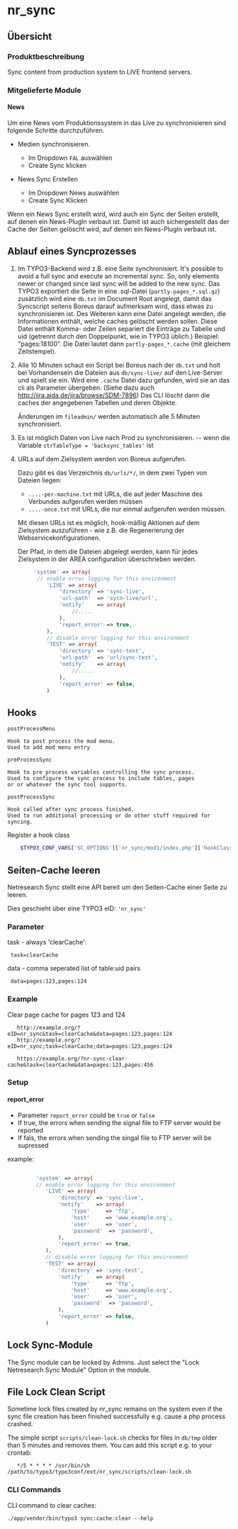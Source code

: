 # nr_sync

## Übersicht

### Produktbeschreibung
Sync content from production system to LIVE frontend servers.

### Mitgelieferte Module

#### News

Um eine News vom Produktionssystem in das Live zu synchronisieren sind folgende Schritte
durchzuführen.

* Medien synchronisieren.
    * Im Dropdown `FAL` auswählen
    * Create Sync klicken

* News Sync Erstellen
    * Im Dropdown News auswählen
    * Create Sync Klicken

Wenn ein News Sync erstellt wird, wird auch ein Sync der Seiten erstellt, auf denen ein News-PlugIn 
verbaut ist. Damit ist auch sichergestellt das der Cache der Seiten gelöscht wird, auf
denen ein News-PlugIn verbaut ist.



## Ablauf eines Syncprozesses


1. Im TYPO3-Backend wird z.B. eine Seite synchronisiert.
   It's possible to avoid a full sync and execute an incremental sync. So, only
   elements newer or changed since last sync will be added to the new sync.
   Das TYPO3 exportiert die Seite in eine .sql-Datei (``partly-pages_*.sql.gz``)
   zusätzlich wird eine ``db.txt`` im Document Root angelegt, damit
   das Syncscript seitens Boreus darauf aufmerksam wird, dass etwas
   zu synchronisieren ist. Des Weiteren kann eine Datei angelegt werden, die Informationen
   enthält, welche caches gelöscht werden sollen. Diese Datei enthält Komma-
   oder Zeilen separiert die Einträge zu Tabelle und uid (getrennt durch den
   Doppelpunkt, wie in TYPO3 üblich.) Beispiel: "pages:18100". Die Datei lautet
   dann ``partly-pages_*.cache`` (mit gleichem Zeitstempel).
2. Alle 10 Minuten schaut ein Script bei Boreus nach der ``db.txt``
   und holt bei Vorhandensein die Dateien aus ``db/sync-live/``
   auf den Live-Server und spielt sie ein.
   Wird eine ``.cache`` Datei dazu gefunden, wird sie an das cli als Parameter
   übergeben. (Siehe dazu auch http://jira.aida.de/jira/browse/SDM-7896)
   Das CLI löscht dann die caches der angegebenen Tabellen und deren Objekte.

   Änderungen im ``fileadmin/`` werden automatisch alle 5 Minuten synchronisiert.

3. Es ist möglich Daten von Live nach Prod zu synchronisieren.
   -- wenn die Variable ``strTableType = 'backsync_tables'`` ist

4. URLs auf dem Zielsystem werden von Boreus aufgerufen.

   Dazu gibt es das Verzeichnis ``db/urls/*/``, in dem zwei Typen von Dateien liegen:

   - ``....-per-machine.txt`` mit URLs, die auf jeder Maschine des Verbundes
     aufgerufen werden müssen
   - ``....-once.txt`` mit URLs, die nur einmal aufgerufen werden müssen.

   Mit diesen URLs ist es möglich, hook-mäßig Aktionen auf dem Zielsystem
   auszuführen - wie z.B. die Regenerierung der Webservicekonfigurationen.

   Der Pfad, in dem die Dateien abgelegt werden, kann für jedes Zielsystem in der AREA
   configuration überschrieben werden.
   ````php
        'system' => array(
         // enable error logging for this environment
            'LIVE' => array(
                'directory' => 'sync-live',
                'url-path'  => 'sycn-live/url',
                'notify'    => array(
                    //.....
                ),
                'report_error' => true,
            ),
            // disable error logging for this environment
            'TEST' => array(
                'directory' => 'sync-test',
                'url-path'  => 'url/sync-test',
                'notify'    => array(
                    //.....
                ),
                'report_error' => false,
            )
   ````

## Hooks

``postProcessMenu``

    Hook to post process the mod menu.
    Used to add mod menu entry

``preProcessSync``

    Hook to pre process variables controlling the sync process.
    Used to configure the sync process to include tables, pages
    or or whatever the sync tool supports.

``postProcessSync``

    Hook called after sync process finished.
    Used to run additional processing or do other stuff required for syncing.


Register a hook class
````php
    $TYPO3_CONF_VARS['SC_OPTIONS']['nr_sync/mod1/index.php']['hookClass'][$_EXTKEY] = 'Aida_Dyncat2_Sync';
````

## Seiten-Cache leeren


Netresearch Sync stellt eine API bereit um den Seiten-Cache einer Seite zu leeren.

Dies geschieht über eine TYPO3 eID: ``'nr_sync'``


### Parameter


task - always 'clearCache':
````
 task=clearCache
````
data - comma seperated list of table:uid pairs
````
 data=pages:123,pages:124
````

### Example


Clear page cache for pages 123 and 124
````
   http://example.org/?eID=nr_sync&task=clearCache&data=pages:123,pages:124
   http://example.org/?eID=nr_sync;task=clearCache;data=pages:123,pages:124
   
   https://example.org/?nr-sync-clear-cache&task=clearCache&data=pages:123,pages:456
````

### Setup

#### report_error

* Parameter ``report_error`` could be ``true`` or ``false``
* If true, the errors when sending the signal file to FTP server would be reported
* If fals, the errors when sending the singal file to FTP server will be supressed

example:
````php

         'system' => array(
         // enable error logging for this environment
            'LIVE' => array(
                'directory' => 'sync-live',
                'notify'    => array(
                    'type'     => 'ftp',
                    'host'     => 'www.example.org',
                    'user'     => 'user',
                    'password'  => 'password',
                ),
                'report_error' => true,
            ),
            // disable error logging for this environment
            'TEST' => array(
                'directory' => 'sync-test',
                'notify'    => array(
                    'type'     => 'ftp',
                    'host'     => 'www.example.org',
                    'user'     => 'user',
                    'password'  => 'password',
                ),
                'report_error' => false,
            )
````

## Lock Sync-Module

The Sync module can be locked by Admins. Just select the "Lock Netresearch Sync Module" Option in the module.

## File Lock Clean Script

Sometime lock files created by nr_sync remains on the system even if the sync
file creation has been finished successfully e.g. cause a php process crashed.

The simple script ``scripts/clean-lock.sh`` checks for files in ``db/tmp`` older
than 5 minutes and removes them. You can add this script e.g. to your crontab:
````
   */5 * * * * /usr/bin/sh /path/to/typo3/typo3conf/ext/nr_sync/scripts/clean-lock.sh
````

### CLI Commands

CLI command to clear caches:

    ./app/vendor/bin/typo3 sync:cache:clear --help


